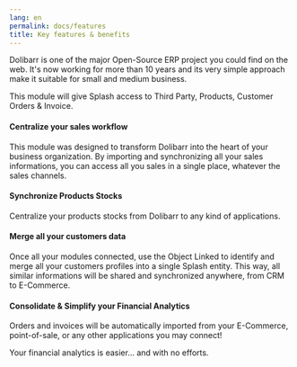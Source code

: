 ```yaml
---
lang: en
permalink: docs/features
title: Key features & benefits
---
```


Dolibarr is one of the major Open-Source ERP project you could find on the web. 
It's now working for more than 10 years and its very simple approach make it suitable for small and medium business.  

This module will give Splash access to Third Party, Products, Customer Orders & Invoice.

#### Centralize your sales workflow

This module was designed to transform Dolibarr into the heart of your business organization.
By importing and synchronizing all your sales informations, you can access all you sales in a single place, whatever the sales channels.

#### Synchronize Products Stocks
Centralize your products stocks from Dolibarr to any kind of applications.

#### Merge all your customers data
Once all your modules connected, use the Object Linked to identify and merge all your customers profiles into a single Splash entity. 
This way, all similar informations will be shared and synchronized anywhere, from CRM to E-Commerce.

#### Consolidate & Simplify your Financial Analytics

Orders and invoices will be automatically imported from your E-Commerce, point-of-sale, or any other applications you may connect! 

Your financial analytics is easier... and with no efforts.